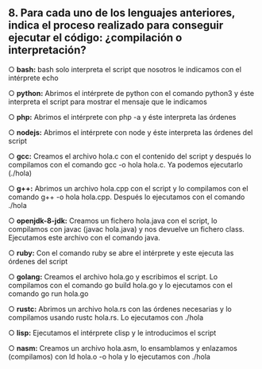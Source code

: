 ## 8. Para cada uno de los lenguajes anteriores, indica el proceso realizado para conseguir ejecutar el código: ¿compilación o interpretación?

○ **bash:**
bash solo interpreta el script que nosotros le indicamos con el intérprete echo

○ **python:**
Abrimos el intérprete de python con el comando python3 y éste interpreta el script para mostrar el mensaje que le indicamos

○ **php:**
    Abrimos el intérprete con php -a y éste interpreta las órdenes

○ **nodejs:**
    Abrimos el intérprete con node y éste interpreta las órdenes del script

○ **gcc:**
    Creamos el archivo hola.c con el contenido del script y después lo compilamos 	 con el comando gcc  -o  hola  hola.c. Ya podemos ejecutarlo (./hola)

○ **g++:**
Abrimos un archivo hola.cpp con el script y lo compilamos con el comando g++  -o  hola  hola.cpp. Después lo ejecutamos con el comando ./hola
    

○ **openjdk-8-jdk:**
    Creamos un fichero hola.java con el script, lo compilamos con javac (javac hola.java) y nos devuelve un fichero class. Ejecutamos este archivo con el comando java.

○ **ruby:**
    Con el comando ruby se abre el intérprete y este ejecuta las órdenes del script

○ **golang:**
    Creamos el archivo hola.go y escribimos el script. Lo compilamos con el comando go  build  hola.go y lo ejecutamos con el comando go  run  hola.go

○ **rustc:**
    Abrimos un archivo hola.rs con las órdenes necesarias y lo compilamos usando rustc hola.rs. Lo ejecutamos con ./hola

○ **lisp:**
    Ejecutamos el intérprete clisp y le introducimos el script

○ **nasm:**
    Creamos un archivo  hola.asm, lo ensamblamos y enlazamos (compilamos) con ld  hola.o  -o  hola y lo ejecutamos con ./hola

